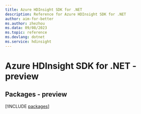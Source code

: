```yaml
---
title: Azure HDInsight SDK for .NET
description: Reference for Azure HDInsight SDK for .NET
author: aim-for-better
ms.author: zhezhou
ms.data: 09/08/2023
ms.topic: reference
ms.devlang: dotnet
ms.service: hdinsight
---
```

# Azure HDInsight SDK for .NET - preview
## Packages - preview
[!INCLUDE [packages](hdinsight-index.md)]